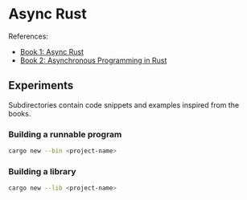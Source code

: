 # Async Rust

References:

- [Book 1: Async Rust](https://www.oreilly.com/library/view/async-rust/9781098149086/)
- [Book 2: Asynchronous Programming in Rust](https://www.packtpub.com/en-mt/product/asynchronous-programming-in-rust-9781805128137)

## Experiments

Subdirectories contain code snippets and examples inspired from the books.

### Building a runnable program

```bash
cargo new --bin <project-name>
```

### Building a library

```bash
cargo new --lib <project-name>
```
